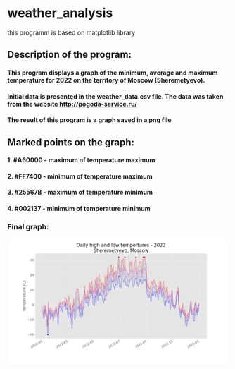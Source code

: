 # weather_analysis
this programm is based on matplotlib library

## Description of the program:

#### This program displays a graph of the minimum, average and maximum temperature for 2022 on the territory of Moscow (Sheremetyevo). 
#### Initial data is presented in the weather_data.csv file. The data was taken from the website http://pogoda-service.ru/
#### The result of this program is a graph saved in a png file

## Marked points on the graph:

#### 1. #A60000 - maximum of temperature maximum
#### 2. #FF7400 - minimum of temperature maximum
#### 3. #25567B - maximum of temperature minimum
#### 4. #002137 - minimum of temperature minimum

### Final graph:
![image](https://github.com/zaitsevIV/weather_analysis/blob/master/weather_Moscow_Sheremetyevo_2022.png)
